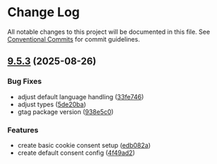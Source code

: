 # Change Log

All notable changes to this project will be documented in this file. See
[Conventional Commits](https://conventionalcommits.org) for commit guidelines.

## [9.5.3](https://github.com/leancodepl/js_corelibrary/compare/v9.5.2...v9.5.3) (2025-08-26)

### Bug Fixes

- adjust default language handling
  ([33fe746](https://github.com/leancodepl/js_corelibrary/commit/33fe74637f790b4476fed3f8015ae49e7eee5ce8))
- adjust types ([5de20ba](https://github.com/leancodepl/js_corelibrary/commit/5de20bacc553ba0724bb44cb851469b274326a8d))
- gtag package version
  ([938e5c0](https://github.com/leancodepl/js_corelibrary/commit/938e5c0056d6063c280aeac080ffff60faccfc93))

### Features

- create basic cookie consent setup
  ([edb082a](https://github.com/leancodepl/js_corelibrary/commit/edb082a93d07205366279f4819b9e0d7e1abefa2))
- create default consent config
  ([4f49ad2](https://github.com/leancodepl/js_corelibrary/commit/4f49ad2526b27c4f954eb41943ef03c2ff377906))
